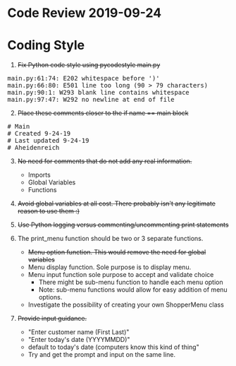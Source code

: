 # Code Review 2019-09-24 

Coding Style 
===
1. ~~Fix Python code style using pycodestyle main.py~~
<pre>
main.py:61:74: E202 whitespace before ')'  
main.py:66:80: E501 line too long (90 > 79 characters)  
main.py:90:1: W293 blank line contains whitespace  
main.py:97:47: W292 no newline at end of file  
</pre>

2. ~~Place these comments closer to the if name == main block~~
<pre>
# Main  
# Created 9-24-19  
# Last updated 9-24-19  
# Aheidenreich  
</pre>

3. ~~No need for comments that do not add any real information.~~
    * Imports
    * Global Variables
    * Functions

4. ~~Avoid global variables at all cost. There probably isn't any
   legitimate reason to use them :)~~

5. ~~Use Python logging versus commenting/uncommenting print statements~~

6. The print_menu function should be two or 3 separate functions.
    * ~~Menu option function. This would remove the need for global variables~~  
    * Menu display function. Sole purpose is to display menu.  
    * Menu input function sole purpose to accept and validate choice  
        * There might be sub-menu function to handle each menu option  
        * Note: sub-menu functions would allow for easy addition of menu
           options.
    * Investigate the possibility of creating your own ShopperMenu class  

7. ~~Provide input guidance.~~
    * "Enter customer name (First Last)"  
    * "Enter today's date (YYYYMMDD)"  
    * default to today's date (computers know this kind of thing"  
    * Try and get the prompt and input on the same line.  
